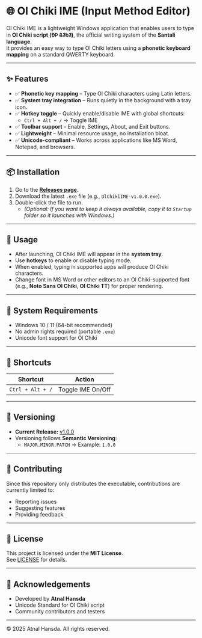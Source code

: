 # 🌐 Ol Chiki IME (Input Method Editor)

Ol Chiki IME is a lightweight Windows application that enables users to type in **Ol Chiki script (ᱚᱞ ᱪᱤᱠᱤ)**, the official writing system of the **Santali language**.  
It provides an easy way to type Ol Chiki letters using a **phonetic keyboard mapping** on a standard QWERTY keyboard.

---

## ✨ Features

- ✅ **Phonetic key mapping** – Type Ol Chiki characters using Latin letters.  
- ✅ **System tray integration** – Runs quietly in the background with a tray icon.  
- ✅ **Hotkey toggle** – Quickly enable/disable IME with global shortcuts:  
  - `Ctrl + Alt + /` → Toggle IME  
- ✅ **Toolbar support** – Enable, Settings, About, and Exit buttons.  
- ✅ **Lightweight** – Minimal resource usage, no installation bloat.  
- ✅ **Unicode-compliant** – Works across applications like MS Word, Notepad, and browsers.

---

## 📦 Installation

1. Go to the **[Releases page](https://github.com/atnalhansda/OL-Chiki-IME/releases/tag/v1.0.0)**.  
2. Download the latest `.exe` file (e.g., `OlChikiIME-v1.0.0.exe`).  
3. Double-click the file to run.  
   - *(Optional: If you want to keep it always available, copy it to `Startup` folder so it launches with Windows.)*

---

## 🚀 Usage

- After launching, Ol Chiki IME will appear in the **system tray**.  
- Use **hotkeys** to enable or disable typing mode.  
- When enabled, typing in supported apps will produce Ol Chiki characters.  
- Change font in MS Word or other editors to an Ol Chiki-supported font (e.g., **Noto Sans Ol Chiki**, **Ol Chiki TT**) for proper rendering.  

---

## 📜 System Requirements

- Windows 10 / 11 (64-bit recommended)  
- No admin rights required (portable `.exe`)  
- Unicode font support for Ol Chiki  

---

## 🔑 Shortcuts

| Shortcut         | Action                  |
|------------------|-------------------------|
| `Ctrl + Alt + /` | Toggle IME On/Off       |

---

## 📝 Versioning

- **Current Release:** [v1.0.0](https://github.com/atnalhansda/OL-Chiki-IME/releases/download/v1.0.0/Ol.Chiki.IME.exe)  
- Versioning follows **Semantic Versioning**:  
  - `MAJOR.MINOR.PATCH` → Example: `1.0.0`  

---

## 🤝 Contributing

Since this repository only distributes the executable, contributions are currently limited to:  
- Reporting issues  
- Suggesting features  
- Providing feedback  

---

## 📜 License

This project is licensed under the **MIT License**.  
See [LICENSE](https://github.com/atnalhansda/OL-Chiki-IME/blob/main/License) for details.

---

## 🙏 Acknowledgements

- Developed by **Atnal Hansda**  
- Unicode Standard for Ol Chiki script  
- Community contributors and testers  

---

© 2025 Atnal Hansda. All rights reserved.
